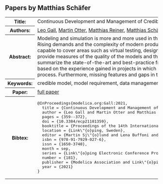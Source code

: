 ## Papers by Matthias Schäfer
<table><tr><th>Title:</th>
<td>Continuous Development and Management of Credible Modelica Models</td>
</tr>
<tr><th>Authors:</th>
<td>
<a href="/proceedings/authors/LeoGall">Leo Gall</a>, <a href="/proceedings/authors/MartinOtter">Martin Otter</a>, <a href="/proceedings/authors/MatthiasReiner">Matthias Reiner</a>, <a href="/proceedings/authors/MatthiasSchafer">Matthias Schäfer</a> and <a href="/proceedings/authors/JakubTobolar">Jakub Tobolář</a></td>
</tr>
<tr><th>Abstract:</th>
<td>Modeling and simulation is more and more used in the design process in a wide area of applications. Rising demands and the complexity of modern products also increases the need for models and tools capable to cover areas such as virtual testing, design-space exploration or digital twins, and to provide measures of the quality of the
models and the achieved results. In this article, we try to summarize the state-of-the-art and best-practice from the viewpoint of a Modelica language user, based on the experience gained in projects in which Modelica models have been utilized in the design process. Furthermore, missing features and gaps in the used processes are identified.</td></tr>
<tr><th>Keywords:</th>
<td>credible model, model requirement, data management, validation, verification, Modelica model</td></tr>
<tr><th>Paper:</th>
<td><a href="https://doi.org/10.3384/ecp21181359">full paper</a></td>
</tr>
<tr><th>Bibtex:</th>
<td><pre>
@InProceedings{modelica.org:Gall:2021,
  title = {Continuous Development and Management of Credible Modelica Models},
  author = {Leo Gall and Martin Otter and Matthias Reiner and Matthias Schäfer and Jakub Tobolář},
  pages = {359--372},
  doi = {10.3384/ecp21181359},
  booktitle = {Proceedings of the 14th International Modelica Conference},
  location = {Link\&quot;{o}ping, Sweden},
  editor = {Martin Sj\&quot;{o}lund and Lena Buffoni and Adrian Pop and Lennart Ochel},
  isbn = {978-91-7929-027-6},
  issn = {1650-3740},
  month = sep,
  series = {Link\&quot;{o}ping Electronic Conference Proceedings},
  number = {181},
  publisher = {Modelica Association and Link\&quot;{o}ping University Electronic Press},
  year = {2021}
}
</pre></td></tr>
</table><br>
